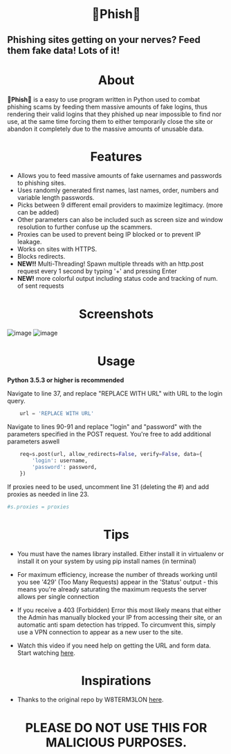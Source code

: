 # <div align="center"> 🚫Phish🚫

## Phishing sites getting on your nerves? Feed them fake data! Lots of it!

# <div align="center"> About

**🚫Phish🚫** is a easy to use program written in Python used to combat phishing scams by feeding them massive amounts of fake logins, thus rendering their valid logins that they phished up near impossible to find nor use, at the same time forcing them to either temporarily close the site or abandon it completely due to the massive amounts of unusable data.

# <div align="center"> Features
- Allows you to feed massive amounts of fake usernames and passwords to phishing sites.
- Uses randomly generated first names, last names, order, numbers and variable length passwords.
- Picks between 9 different email providers to maximize legitimacy. (more can be added)
- Other parameters can also be included such as screen size and window resolution to further confuse up the scammers.
- Proxies can be used to prevent being IP blocked or to prevent IP leakage.
- Works on sites with HTTPS.
- Blocks redirects.
- **NEW!!** Multi-Threading! Spawn multiple threads with an http.post request every 1 second by typing '+' and pressing Enter
- **NEW!** more colorful output including status code and tracking of num. of sent requests

# <div align="center"> Screenshots
![image](https://user-images.githubusercontent.com/39552449/135675406-7c8eabae-33d9-4fe0-bcca-4571c8745161.png)
![image](https://user-images.githubusercontent.com/39552449/135677900-def49f4a-bab6-439c-9b91-a7b7649b68cf.png)

	
# <div align="center"> Usage

**Python 3.5.3 or higher is recommended**

Navigate to line 37, and replace "REPLACE WITH URL" with URL to the login query.

```Python
    url = 'REPLACE WITH URL'
```
Navigate to lines 90-91 and replace "login" and "password" with the parameters specified in the POST request. You're free to add additional parameters aswell

```Python
    req=s.post(url, allow_redirects=False, verify=False, data={
		'login': username,
		'password': password,
	})
 ```
If proxies need to be used, uncomment line 31 (deleting the #) and add proxies as needed in line 23.
```Python
#s.proxies = proxies
```

# <div align="center"> Tips
- You must have the names library installed. Either install it in virtualenv or install it on your system by using pip install names (in terminal)
	
- For maximum efficiency, increase the number of threads working until you see '429' (Too Many Requests) appear in the 'Status' output - this means you're already saturating the maximum requests the server allows per single connection
	
- If you receive a 403 (Forbidden) Error this most likely means that either the Admin has manually blocked your IP from accessing their site, or an automatic anti spam detection has tripped. To circumvent this, simply use a VPN connection to appear as a new user to the site.

- Watch this video if you need help on getting the URL and form data. Start watching [here](https://youtu.be/UtNYzv8gLbs?t=40).
# <div align="center"> Inspirations
- Thanks to the original repo by W8TERM3LON [here](https://github.com/W8TERM3LON/Phisher_Squisher).

# <div align="center"> PLEASE DO NOT USE THIS FOR MALICIOUS PURPOSES.
